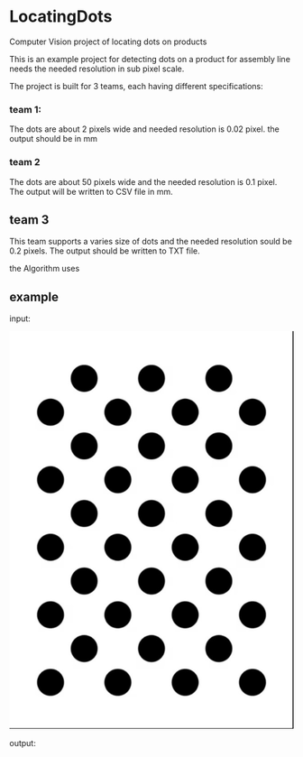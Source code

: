 # LocatingDots
 Computer Vision project of locating dots on products
 
 This is an example project for detecting dots on a product for assembly line needs
 the needed resolution in sub pixel scale.
 
 The project is built for 3 teams, each having different specifications:
 ### team 1:
 The dots are about 2 pixels wide and needed resolution is 0.02 pixel. the output should be in mm 
 
 ### team 2 
 The dots are about 50 pixels wide and the needed resolution is 0.1 pixel. The output will be written to CSV file in mm.
 
 ## team 3
 This team supports a varies size of dots and the needed resolution sould be 0.2 pixels. The output should be written to TXT file.
 
 the Algorithm uses 
 
 ## example
 input:
 
 ![example](https://github.com/AlonRosenberg1/LocatingDots/blob/main/dots2.jpg)
 
 output:
